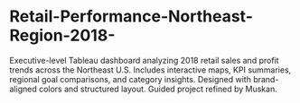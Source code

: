 # Retail-Performance-Northeast-Region-2018-
Executive-level Tableau dashboard analyzing 2018 retail sales and profit trends across the Northeast U.S. Includes interactive maps, KPI summaries, regional goal comparisons, and category insights. Designed with brand-aligned colors and structured layout. Guided project refined by Muskan.
